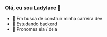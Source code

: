 ### Olá, eu sou Ladylane 👋

- 🚀 Em busca de construir minha carreira dev
- 🌱 Estudando backend
- 🙂 Pronomes ela / dela
